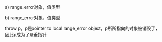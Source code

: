 a) range_error对象，值类型

b) range_error对象，值类型

throw p，p是pointer to local range_error object，p所所指向的对象被销毁了，因此p成为了悬垂指针